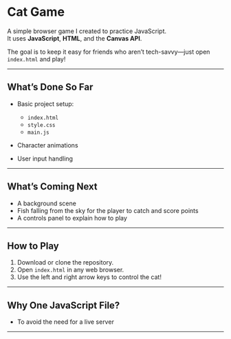 #  Cat Game

A simple browser game I created to practice JavaScript.  
It uses **JavaScript**, **HTML**, and the **Canvas API**.

The goal is to keep it easy for friends who aren’t tech-savvy—just open `index.html` and play!

---

##  What’s Done So Far

- Basic project setup:
  - `index.html`
  - `style.css`
  - `main.js`

 - Character animations

- User input handling

---

##  What’s Coming Next

- A background scene
- Fish falling from the sky for the player to catch and score points
- A controls panel to explain how to play

---

## How to Play

1. Download or clone the repository.
2. Open `index.html` in any web browser.
3. Use the left and right arrow keys to control the cat!

---

## Why One JavaScript File?

 - To avoid the need for a live server

---
